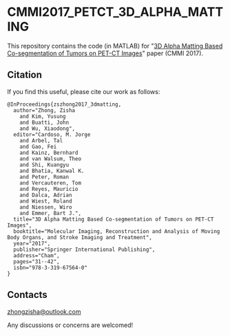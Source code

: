 # CMMI2017_PETCT_3D_ALPHA_MATTING

This repository contains the code (in MATLAB) for "[3D Alpha Matting Based Co-segmentation of Tumors on PET-CT Images](https://link.springer.com/chapter/10.1007/978-3-319-67564-0_4)" paper (CMMI 2017). 

## Citation

If you find this useful, please cite our work as follows:

```
@InProceedings{zszhong2017_3dmatting,
  author="Zhong, Zisha
    and Kim, Yusung
    and Buatti, John
    and Wu, Xiaodong",
  editor="Cardoso, M. Jorge
    and Arbel, Tal
    and Gao, Fei
    and Kainz, Bernhard
    and van Walsum, Theo
    and Shi, Kuangyu
    and Bhatia, Kanwal K.
    and Peter, Roman
    and Vercauteren, Tom
    and Reyes, Mauricio
    and Dalca, Adrian
    and Wiest, Roland
    and Niessen, Wiro
    and Emmer, Bart J.",
  title="3D Alpha Matting Based Co-segmentation of Tumors on PET-CT Images",
  booktitle="Molecular Imaging, Reconstruction and Analysis of Moving Body Organs, and Stroke Imaging and Treatment",
  year="2017",
  publisher="Springer International Publishing",
  address="Cham",
  pages="31--42",
  isbn="978-3-319-67564-0"
}
```

## Contacts
zhongzisha@outlook.com

Any discussions or concerns are welcomed!
